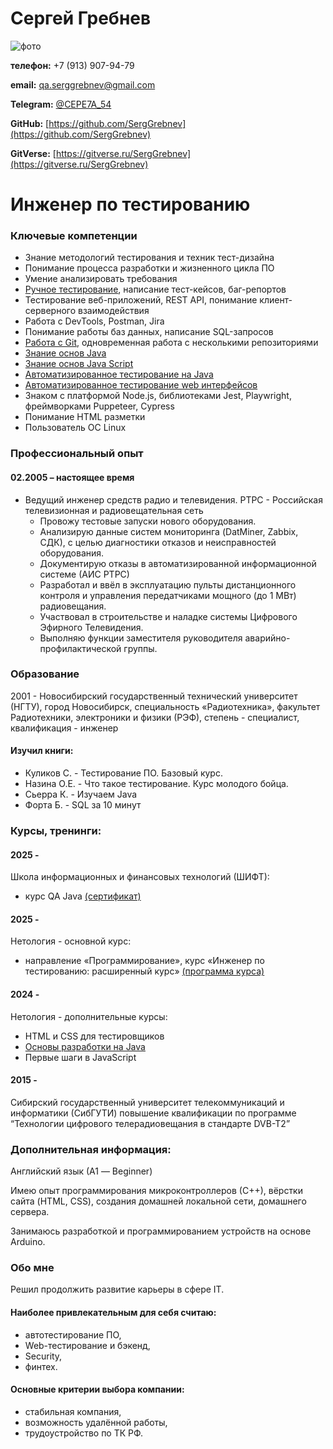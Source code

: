 # Сергей Гребнев

![фото](./img/serg.jpg)

**телефон:** +7 (913) 907-94-79

**email:** qa.serggrebnev@gmail.com

**Telegram:** [@CEPE7A_54](https://t.me/CEPE7A_54)

**GitHub:** [https://github.com/SergGrebnev](https://github.com/SergGrebnev)

**GitVerse:** [https://gitverse.ru/SergGrebnev](https://gitverse.ru/SergGrebnev)


# Инженер по тестированию


### Ключевые компетенции

- Знание методологий тестирования и техник тест-дизайна
- Понимание процесса разработки и жизненного цикла ПО
- Умение анализировать требования
- [Ручное тестирование](./img/certificate_01_manualWeb.pdf), написание тест-кейсов, баг-репортов
- Тестирование веб-приложений, REST API, понимание клиент-серверного взаимодействия
- Работа с DevTools, Postman, Jira
- Понимание работы баз данных, написание SQL-запросов
- [Работа с Git](./img/certificate_02_Git.pdf), одновременная работа с несколькими репозиториями
- [Знание основ Java](./img/certificate_03_Java.pdf)
- [Знание основ Java Script](./img/certificate_05_JavaScript.pdf)
- [Автоматизированное тестирование на Java](./img/certificate_04_autoJava.pdf)
- [Автоматизированное тестирование web интерфейсов](./img/certificate_06_autoWeb.pdf)
- Знаком с платформой Node.js, библиотеками Jest, Playwright, фреймворками Puppeteer, Cypress
- Понимание HTML разметки
- Пользователь ОС Linux



### Профессиональный опыт
#### 02.2005 – настоящее время
- Ведущий инженер средств радио и телевидения. РТРС - Российская телевизионная и радиовещательная сеть
    * Провожу тестовые запуски нового оборудования.
    * Анализирую данные систем мониторинга (DatMiner, Zabbix, СДК), с целью диагностики отказов и неисправностей оборудования.
    * Документирую отказы в автоматизированной информационной системе (АИС РТРС)
    * Разработал и ввёл в эксплуатацию пульты дистанционного контроля и управления передатчиками мощного (до 1 МВт) радиовещания.
    * Участвовал в строительстве и наладке системы Цифрового Эфирного Телевидения.
    * Выполняю функции заместителя руководителя аварийно-профилактической группы.

### Образование
2001 - Новосибирский государственный технический университет (НГТУ), город Новосибирск,
специальность «Радиотехника», факультет Радиотехники, электроники и физики (РЭФ), степень - специалист, квалификация - инженер

#### Изучил книги:
- Куликов С. - Тестирование ПО. Базовый курс.
- Назина О.Е. - Что такое тестирование. Курс молодого бойца.
- Сьерра К. - Изучаем Java
- Форта Б. - SQL за 10 минут


### Курсы, тренинги:

#### 2025 -
Школа информационных и финансовых технологий (ШИФТ):
- курс QA Java [(сертификат)](./img/certificate_SIFT.pdf)

#### 2025 - 
Нетология - основной курс:
- направление «Программирование», курс «Инженер по тестированию: расширенный курс» [(программа курса)](https://netology.ru/programs/qa#/result_2)  

#### 2024 - 
Нетология - дополнительные курсы:
- HTML и CSS для тестировщиков
- [Основы разработки на Java](https://netology.ru/programs/java-free)
- Первые шаги в JavaScript
  
#### 2015 - 
Сибирский государственный университет телекоммуникаций и информатики (СибГУТИ)
повышение квалификации по программе “Технологии цифрового телерадиовещания в стандарте DVB-T2”



### Дополнительная информация:
Английский язык (А1 — Beginner)

Имею опыт программирования микроконтроллеров (С++), вёрстки сайта (HTML, CSS), создания домашней локальной сети, домашнего сервера.

Занимаюсь разработкой и программированием устройств на основе Arduino.


### Обо мне

Решил продолжить развитие карьеры в сфере IT.
#### Наиболее привлекательным для себя считаю:
- автотестирование ПО,
- Web-тестирование и бэкенд,
- Security,
- финтех.
  
#### Основные критерии выбора компании: 
- стабильная компания,
- возможность удалённой работы,
- трудоустройство по ТК РФ.

